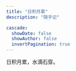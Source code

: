 ```yaml
---
title: "日积月累"
description: "随手记"

cascade:
  showDate: false
  showAuthor: false
  invertPagination: true
---
```

日积月累，水滴石穿。
